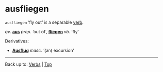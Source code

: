 # ausfliegen

`ausfliegen` ’fly out’ is a separable [verb](../../index.md).

*qv.* **[aus](../../../prepositions/aus.md)** *prep.* ‘out of’, **[fliegen](../../f/fl/fliegen.md)** *vb.* ‘fly’

Derivatives:
- **[Ausflug](../../../nouns/a/au/Ausflug.md)** *masc.* ‘(an) excursion’

----

Back up to: [Verbs](../../index.md) | [Top](../../../index.md)
